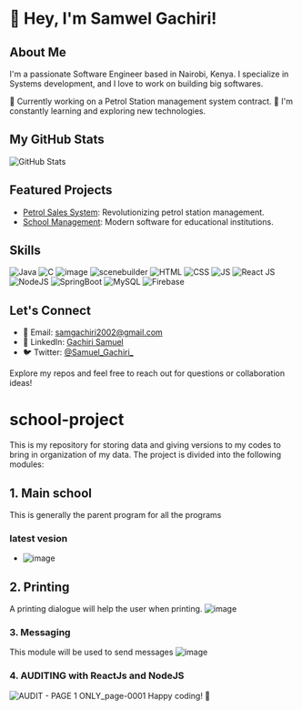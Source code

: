 # 👋 Hey, I'm Samwel Gachiri!

## About Me
I'm a passionate Software Engineer based in Nairobi, Kenya. I specialize in Systems development, and I love to work on building big softwares.

💼 Currently working on a Petrol Station management system contract.
🌱 I'm constantly learning and exploring new technologies.

## My GitHub Stats

![GitHub Stats](https://github-readme-stats.vercel.app/api?username=samwel-gachiri&show_icons=true&count_private=true&hide=contribs,prs&theme=radical)

## Featured Projects

- [Petrol Sales System](https://github.com/samwel-gachiri/petrol-sales-system): Revolutionizing petrol station management.
- [School Management](https://github.com/samwel-gachiri/school-project): Modern software for educational institutions.

## Skills

![Java](https://img.icons8.com/color/48/000000/java-coffee-cup-logo.png) ![C](https://img.icons8.com/color/48/000000/c-programming.png) ![image](https://github.com/samwel-gachiri/samwel-gachiri/assets/107980554/57c00bcc-6fd8-4096-8d0c-891e82d8e7f9)
![scenebuilder](https://github.com/samwel-gachiri/samwel-gachiri/assets/107980554/59c70804-613e-4e72-8d44-ca5cf162008b) ![HTML](https://img.icons8.com/color/48/000000/html-5.png) ![CSS](https://img.icons8.com/color/48/000000/css3.png) ![JS](https://img.icons8.com/color/48/000000/javascript.png) ![React JS](https://github.com/samwel-gachiri/samwel-gachiri/assets/107980554/1608606a-7e38-417e-b4fa-442bb50cab10)![NodeJS](https://img.icons8.com/color/48/000000/nodejs.png) ![SpringBoot](https://img.icons8.com/color/48/000000/spring-logo.png) ![MySQL](https://img.icons8.com/color/48/000000/mysql.png) ![Firebase](https://img.icons8.com/color/48/000000/firebase.png)

## Let's Connect

- 📧 Email: [samgachiri2002@gmail.com](mailto:samgachiri2002@gmail.com)
- 💬 LinkedIn: [Gachiri Samuel](https://www.linkedin.com/in/gachiri-samuel-a52258248)
- 🐦 Twitter: [@Samuel_Gachiri_](https://twitter.com/Samuel_Gachiri_)

Explore my repos and feel free to reach out for questions or collaboration ideas!
# school-project
This is my repository for storing data and giving versions to my codes to bring in organization of my data.
The project is divided into the following modules:
## 1. Main school
  This is generally the parent program for all the programs
  ### **latest vesion**
  - ![image](https://github.com/samwel-gachiri/school-project/assets/107980554/b4a665a5-9278-4baf-b002-c9b3612f8ebc)

## 2. Printing
  A printing dialogue will help the user when printing.
  ![image](https://user-images.githubusercontent.com/107980554/229723820-0dcadd26-ce85-4165-8503-7e065c4a35fa.png)
### 3. Messaging
  This module will be used to send messages
  ![image](https://github.com/samwel-gachiri/school-project/assets/107980554/301d3539-e594-48be-b7c1-c942612d9825)
### 4. AUDITING with ReactJs and NodeJS
![AUDIT - PAGE 1 ONLY_page-0001](https://github.com/samwel-gachiri/school-project/assets/107980554/15d97baa-a432-4b45-a384-327da437e116)
Happy coding! 🚀
